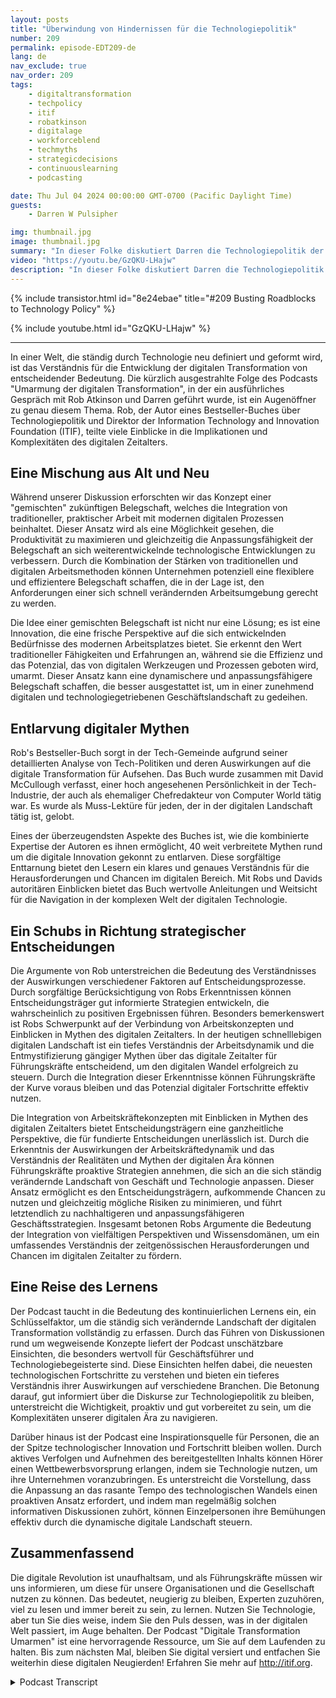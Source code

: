 ```yaml
---
layout: posts
title: "Überwindung von Hindernissen für die Technologiepolitik"
number: 209
permalink: episode-EDT209-de
lang: de
nav_exclude: true
nav_order: 209
tags:
    - digitaltransformation
    - techpolicy
    - itif
    - robatkinson
    - digitalage
    - workforceblend
    - techmyths
    - strategicdecisions
    - continuouslearning
    - podcasting

date: Thu Jul 04 2024 00:00:00 GMT-0700 (Pacific Daylight Time)
guests:
    - Darren W Pulsipher

img: thumbnail.jpg
image: thumbnail.jpg
summary: "In dieser Folke diskutiert Darren die Technologiepolitik der Regierung mit Rob Atkinson, dem Präsidenten des Information Technology and Innovation Forum, einem Think Tank in Washington, D.C., der die Regierung in Fragen der Technologiepolitik berät."
video: "https://youtu.be/GzQKU-LHajw"
description: "In dieser Folke diskutiert Darren die Technologiepolitik der Regierung mit Rob Atkinson, dem Präsidenten des Information Technology and Innovation Forum, einem Think Tank in Washington, D.C., der die Regierung in Fragen der Technologiepolitik berät."
---
```


<div>
{% include transistor.html id="8e24ebae" title="#209 Busting Roadblocks to Technology Policy" %}

{% include youtube.html id="GzQKU-LHajw" %}
</div>

---

In einer Welt, die ständig durch Technologie neu definiert und geformt wird, ist das Verständnis für die Entwicklung der digitalen Transformation von entscheidender Bedeutung. Die kürzlich ausgestrahlte Folge des Podcasts "Umarmung der digitalen Transformation", in der ein ausführliches Gespräch mit Rob Atkinson und Darren geführt wurde, ist ein Augenöffner zu genau diesem Thema. Rob, der Autor eines Bestseller-Buches über Technologiepolitik und Direktor der Information Technology and Innovation Foundation (ITIF), teilte viele Einblicke in die Implikationen und Komplexitäten des digitalen Zeitalters.

## Eine Mischung aus Alt und Neu

Während unserer Diskussion erforschten wir das Konzept einer "gemischten" zukünftigen Belegschaft, welches die Integration von traditioneller, praktischer Arbeit mit modernen digitalen Prozessen beinhaltet. Dieser Ansatz wird als eine Möglichkeit gesehen, die Produktivität zu maximieren und gleichzeitig die Anpassungsfähigkeit der Belegschaft an sich weiterentwickelnde technologische Entwicklungen zu verbessern. Durch die Kombination der Stärken von traditionellen und digitalen Arbeitsmethoden können Unternehmen potenziell eine flexiblere und effizientere Belegschaft schaffen, die in der Lage ist, den Anforderungen einer sich schnell verändernden Arbeitsumgebung gerecht zu werden.

Die Idee einer gemischten Belegschaft ist nicht nur eine Lösung; es ist eine Innovation, die eine frische Perspektive auf die sich entwickelnden Bedürfnisse des modernen Arbeitsplatzes bietet. Sie erkennt den Wert traditioneller Fähigkeiten und Erfahrungen an, während sie die Effizienz und das Potenzial, das von digitalen Werkzeugen und Prozessen geboten wird, umarmt. Dieser Ansatz kann eine dynamischere und anpassungsfähigere Belegschaft schaffen, die besser ausgestattet ist, um in einer zunehmend digitalen und technologiegetriebenen Geschäftslandschaft zu gedeihen.

## Entlarvung digitaler Mythen

Rob's Bestseller-Buch sorgt in der Tech-Gemeinde aufgrund seiner detaillierten Analyse von Tech-Politiken und deren Auswirkungen auf die digitale Transformation für Aufsehen. Das Buch wurde zusammen mit David McCullough verfasst, einer hoch angesehenen Persönlichkeit in der Tech-Industrie, der auch als ehemaliger Chefredakteur von Computer World tätig war. Es wurde als Muss-Lektüre für jeden, der in der digitalen Landschaft tätig ist, gelobt.

Eines der überzeugendsten Aspekte des Buches ist, wie die kombinierte Expertise der Autoren es ihnen ermöglicht, 40 weit verbreitete Mythen rund um die digitale Innovation gekonnt zu entlarven. Diese sorgfältige Enttarnung bietet den Lesern ein klares und genaues Verständnis für die Herausforderungen und Chancen im digitalen Bereich. Mit Robs und Davids autoritären Einblicken bietet das Buch wertvolle Anleitungen und Weitsicht für die Navigation in der komplexen Welt der digitalen Technologie.

## Ein Schubs in Richtung strategischer Entscheidungen

Die Argumente von Rob unterstreichen die Bedeutung des Verständnisses der Auswirkungen verschiedener Faktoren auf Entscheidungsprozesse. Durch sorgfältige Berücksichtigung von Robs Erkenntnissen können Entscheidungsträger gut informierte Strategien entwickeln, die wahrscheinlich zu positiven Ergebnissen führen. Besonders bemerkenswert ist Robs Schwerpunkt auf der Verbindung von Arbeitskonzepten und Einblicken in Mythen des digitalen Zeitalters. In der heutigen schnelllebigen digitalen Landschaft ist ein tiefes Verständnis der Arbeitsdynamik und die Entmystifizierung gängiger Mythen über das digitale Zeitalter für Führungskräfte entscheidend, um den digitalen Wandel erfolgreich zu steuern. Durch die Integration dieser Erkenntnisse können Führungskräfte der Kurve voraus bleiben und das Potenzial digitaler Fortschritte effektiv nutzen.

Die Integration von Arbeitskräftekonzepten mit Einblicken in Mythen des digitalen Zeitalters bietet Entscheidungsträgern eine ganzheitliche Perspektive, die für fundierte Entscheidungen unerlässlich ist. Durch die Erkenntnis der Auswirkungen der Arbeitskräftedynamik und das Verständnis der Realitäten und Mythen der digitalen Ära können Führungskräfte proaktive Strategien annehmen, die sich an die sich ständig verändernde Landschaft von Geschäft und Technologie anpassen. Dieser Ansatz ermöglicht es den Entscheidungsträgern, aufkommende Chancen zu nutzen und gleichzeitig mögliche Risiken zu minimieren, und führt letztendlich zu nachhaltigeren und anpassungsfähigeren Geschäftsstrategien. Insgesamt betonen Robs Argumente die Bedeutung der Integration von vielfältigen Perspektiven und Wissensdomänen, um ein umfassendes Verständnis der zeitgenössischen Herausforderungen und Chancen im digitalen Zeitalter zu fördern.

## Eine Reise des Lernens

Der Podcast taucht in die Bedeutung des kontinuierlichen Lernens ein, ein Schlüsselfaktor, um die ständig sich verändernde Landschaft der digitalen Transformation vollständig zu erfassen. Durch das Führen von Diskussionen rund um wegweisende Konzepte liefert der Podcast unschätzbare Einsichten, die besonders wertvoll für Geschäftsführer und Technologiebegeisterte sind. Diese Einsichten helfen dabei, die neuesten technologischen Fortschritte zu verstehen und bieten ein tieferes Verständnis ihrer Auswirkungen auf verschiedene Branchen. Die Betonung darauf, gut informiert über die Diskurse zur Technologiepolitik zu bleiben, unterstreicht die Wichtigkeit, proaktiv und gut vorbereitet zu sein, um die Komplexitäten unserer digitalen Ära zu navigieren.

Darüber hinaus ist der Podcast eine Inspirationsquelle für Personen, die an der Spitze technologischer Innovation und Fortschritt bleiben wollen. Durch aktives Verfolgen und Aufnehmen des bereitgestellten Inhalts können Hörer einen Wettbewerbsvorsprung erlangen, indem sie Technologie nutzen, um ihre Unternehmen voranzubringen. Es unterstreicht die Vorstellung, dass die Anpassung an das rasante Tempo des technologischen Wandels einen proaktiven Ansatz erfordert, und indem man regelmäßig solchen informativen Diskussionen zuhört, können Einzelpersonen ihre Bemühungen effektiv durch die dynamische digitale Landschaft steuern.

## Zusammenfassend

Die digitale Revolution ist unaufhaltsam, und als Führungskräfte müssen wir uns informieren, um diese für unsere Organisationen und die Gesellschaft nutzen zu können. Das bedeutet, neugierig zu bleiben, Experten zuzuhören, viel zu lesen und immer bereit zu sein, zu lernen. Nutzen Sie Technologie, aber tun Sie dies weise, indem Sie den Puls dessen, was in der digitalen Welt passiert, im Auge behalten. Der Podcast "Digitale Transformation Umarmen" ist eine hervorragende Ressource, um Sie auf dem Laufenden zu halten. Bis zum nächsten Mal, bleiben Sie digital versiert und entfachen Sie weiterhin diese digitalen Neugierden! Erfahren Sie mehr auf http://itif.org.



<details>
<summary> Podcast Transcript </summary>

<p></p>

</details>
